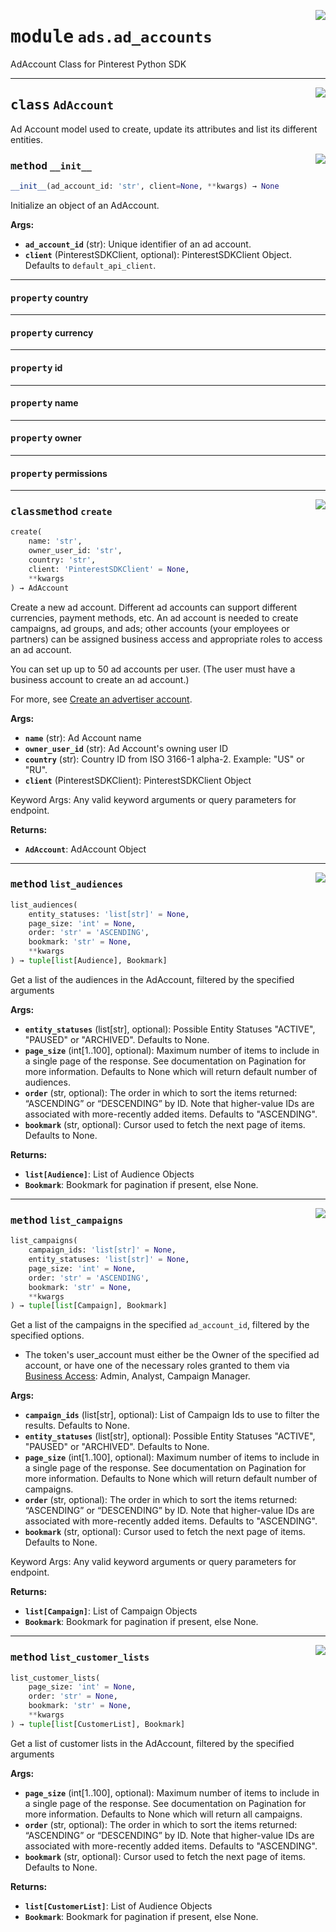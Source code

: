 <!-- markdownlint-disable -->

<a href="https://github.com/pinterest/pinterest-python-sdk/blob/main/docs/pinterest/pinterest/ads/ad_accounts.py#L0"><img align="right" style="float:right;" src="https://img.shields.io/badge/-source-cccccc?style=flat-square"></a>

# <kbd>module</kbd> `ads.ad_accounts`
AdAccount Class for Pinterest Python SDK 



---

<a href="https://github.com/pinterest/pinterest-python-sdk/blob/main/docs/pinterest/pinterest/ads/ad_accounts.py#L22"><img align="right" style="float:right;" src="https://img.shields.io/badge/-source-cccccc?style=flat-square"></a>

## <kbd>class</kbd> `AdAccount`
Ad Account model used to create, update its attributes and list its different entities. 

<a href="https://github.com/pinterest/pinterest-python-sdk/blob/main/docs/pinterest/pinterest/ads/ad_accounts.py#L27"><img align="right" style="float:right;" src="https://img.shields.io/badge/-source-cccccc?style=flat-square"></a>

### <kbd>method</kbd> `__init__`

```python
__init__(ad_account_id: 'str', client=None, **kwargs) → None
```

Initialize an object of an AdAccount. 



**Args:**
 
 - <b>`ad_account_id`</b> (str):  Unique identifier of an ad account. 
 - <b>`client`</b> (PinterestSDKClient, optional):  PinterestSDKClient Object. Defaults to `default_api_client`. 


---

#### <kbd>property</kbd> country





---

#### <kbd>property</kbd> currency





---

#### <kbd>property</kbd> id





---

#### <kbd>property</kbd> name





---

#### <kbd>property</kbd> owner





---

#### <kbd>property</kbd> permissions







---

<a href="https://github.com/pinterest/pinterest-python-sdk/blob/main/docs/pinterest/pinterest/ads/ad_accounts.py#L89"><img align="right" style="float:right;" src="https://img.shields.io/badge/-source-cccccc?style=flat-square"></a>

### <kbd>classmethod</kbd> `create`

```python
create(
    name: 'str',
    owner_user_id: 'str',
    country: 'str',
    client: 'PinterestSDKClient' = None,
    **kwargs
) → AdAccount
```

Create a new ad account. Different ad accounts can support different currencies, payment methods, etc. An ad account is needed to create campaigns, ad groups, and ads; other accounts (your employees or partners) can be assigned business access and appropriate roles to access an ad account. <p/> You can set up up to 50 ad accounts per user. (The user must have a business account to            create an ad account.)<p/> For more, see <a class="reference external" href=            "https://help.pinterest.com/en/business/article/create-an-advertiser-account">                Create an advertiser account</a>. 



**Args:**
 
 - <b>`name`</b> (str):  Ad Account name 
 - <b>`owner_user_id`</b> (str):  Ad Account's owning user ID 
 - <b>`country`</b> (str):  Country ID from ISO 3166-1 alpha-2. Example: "US" or "RU". 
 - <b>`client`</b> (PinterestSDKClient):  PinterestSDKClient Object 

Keyword Args: Any valid keyword arguments or query parameters for endpoint. 



**Returns:**
 
 - <b>`AdAccount`</b>:  AdAccount Object 

---

<a href="https://github.com/pinterest/pinterest-python-sdk/blob/main/docs/pinterest/pinterest/ads/ad_accounts.py#L181"><img align="right" style="float:right;" src="https://img.shields.io/badge/-source-cccccc?style=flat-square"></a>

### <kbd>method</kbd> `list_audiences`

```python
list_audiences(
    entity_statuses: 'list[str]' = None,
    page_size: 'int' = None,
    order: 'str' = 'ASCENDING',
    bookmark: 'str' = None,
    **kwargs
) → tuple[list[Audience], Bookmark]
```

Get a list of the audiences in the AdAccount, filtered by the specified arguments 



**Args:**
 
 - <b>`entity_statuses`</b> (list[str], optional):  Possible Entity Statuses "ACTIVE", "PAUSED" or "ARCHIVED". Defaults  to None. 
 - <b>`page_size`</b> (int[1..100], optional):  Maximum number of items to include in a single page of the response.  See documentation on Pagination for more information. Defaults to None  which will return default number of audiences. 
 - <b>`order`</b> (str, optional):  The order in which to sort the items returned: “ASCENDING” or “DESCENDING” by ID.  Note that higher-value IDs are associated with more-recently added items. Defaults to  "ASCENDING". 
 - <b>`bookmark`</b> (str, optional):  Cursor used to fetch the next page of items. Defaults to None. 



**Returns:**
 
 - <b>`list[Audience]`</b>:  List of Audience Objects 
 - <b>`Bookmark`</b>:  Bookmark for pagination if present, else None. 

---

<a href="https://github.com/pinterest/pinterest-python-sdk/blob/main/docs/pinterest/pinterest/ads/ad_accounts.py#L134"><img align="right" style="float:right;" src="https://img.shields.io/badge/-source-cccccc?style=flat-square"></a>

### <kbd>method</kbd> `list_campaigns`

```python
list_campaigns(
    campaign_ids: 'list[str]' = None,
    entity_statuses: 'list[str]' = None,
    page_size: 'int' = None,
    order: 'str' = 'ASCENDING',
    bookmark: 'str' = None,
    **kwargs
) → tuple[list[Campaign], Bookmark]
```

Get a list of the campaigns in the specified <code>ad_account_id</code>, filtered by the specified options. 
- The token's user_account must either be the Owner of the specified ad account, or have one of the necessary            roles granted to them via                <a href="https://help.pinterest.com/en/business/article/share-and-manage-access-to-your-ad-accounts">                    Business Access</a>: Admin, Analyst, Campaign Manager. 



**Args:**
 
 - <b>`campaign_ids`</b> (list[str], optional):  List of Campaign Ids to use to filter the results. Defaults to None. 
 - <b>`entity_statuses`</b> (list[str], optional):  Possible Entity Statuses "ACTIVE", "PAUSED" or "ARCHIVED". Defaults  to None. 
 - <b>`page_size`</b> (int[1..100], optional):  Maximum number of items to include in a single page of the response.  See documentation on Pagination for more information. Defaults to None  which will return default number of campaigns. 
 - <b>`order`</b> (str, optional):  The order in which to sort the items returned: “ASCENDING” or “DESCENDING” by ID.  Note that higher-value IDs are associated with more-recently added items. Defaults to  "ASCENDING". 
 - <b>`bookmark`</b> (str, optional):  Cursor used to fetch the next page of items. Defaults to None. 

Keyword Args: Any valid keyword arguments or query parameters for endpoint. 



**Returns:**
 
 - <b>`list[Campaign]`</b>:  List of Campaign Objects 
 - <b>`Bookmark`</b>:  Bookmark for pagination if present, else None. 

---

<a href="https://github.com/pinterest/pinterest-python-sdk/blob/main/docs/pinterest/pinterest/ads/ad_accounts.py#L218"><img align="right" style="float:right;" src="https://img.shields.io/badge/-source-cccccc?style=flat-square"></a>

### <kbd>method</kbd> `list_customer_lists`

```python
list_customer_lists(
    page_size: 'int' = None,
    order: 'str' = None,
    bookmark: 'str' = None,
    **kwargs
) → tuple[list[CustomerList], Bookmark]
```

Get a list of customer lists in the AdAccount, filtered by the specified arguments 



**Args:**
 
 - <b>`page_size`</b> (int[1..100], optional):  Maximum number of items to include in a single page of the response.  See documentation on Pagination for more information. Defaults to None  which will return all campaigns. 
 - <b>`order`</b> (str, optional):  The order in which to sort the items returned: “ASCENDING” or “DESCENDING” by ID.  Note that higher-value IDs are associated with more-recently added items. Defaults to  "ASCENDING". 
 - <b>`bookmark`</b> (str, optional):  Cursor used to fetch the next page of items. Defaults to None. 



**Returns:**
 
 - <b>`list[CustomerList]`</b>:  List of Audience Objects 
 - <b>`Bookmark`</b>:  Bookmark for pagination if present, else None. 


